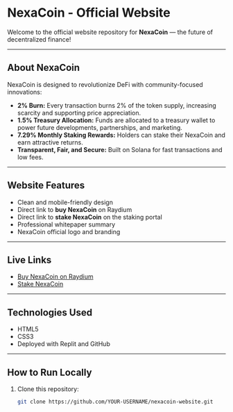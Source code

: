 # NexaCoin - Official Website

Welcome to the official website repository for **NexaCoin** — the future of decentralized finance!

---

## About NexaCoin

NexaCoin is designed to revolutionize DeFi with community-focused innovations:

- **2% Burn:** Every transaction burns 2% of the token supply, increasing scarcity and supporting price appreciation.
- **1.5% Treasury Allocation:** Funds are allocated to a treasury wallet to power future developments, partnerships, and marketing.
- **7.29% Monthly Staking Rewards:** Holders can stake their NexaCoin and earn attractive returns.
- **Transparent, Fair, and Secure:** Built on Solana for fast transactions and low fees.

---

## Website Features

- Clean and mobile-friendly design
- Direct link to **buy NexaCoin** on Raydium
- Direct link to **stake NexaCoin** on the staking portal
- Professional whitepaper summary
- NexaCoin official logo and branding

---

## Live Links

- [Buy NexaCoin on Raydium](https://raydium.io/swap/?inputMint=sol&outputMint=4k3Dyjzvzp8eMZWUXbBCjEvwSkkk59S5iCNLY3QrkX6R)
- [Stake NexaCoin](https://nexacoin.online)

---

## Technologies Used

- HTML5
- CSS3
- Deployed with Replit and GitHub

---

## How to Run Locally

1. Clone this repository:
   ```bash
   git clone https://github.com/YOUR-USERNAME/nexacoin-website.git
